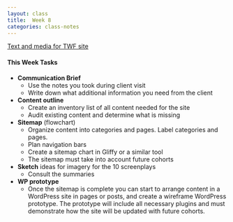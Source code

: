 ```yaml
---
layout: class
title:  Week 8
categories: class-notes
---
```

[Text and media for TWF site](https://drive.google.com/drive/folders/0B5UZGZcE_rQ-MlB4WHJDRm9jaWs?usp=sharing)

#### This Week Tasks ####
- **Communication Brief**
	- Use the notes you took during client visit
	- Write down what additional information you need from the client  
- **Content outline**
	- Create an inventory list of all content needed for the site
	- Audit existing content and determine what is missing
- **Sitemap** (flowchart)
	- Organize content into categories and pages. Label categories and pages.
	- Plan navigation bars
	- Create a sitemap chart in Gliffy or a similar tool
	- The sitemap must take into account future cohorts
- **Sketch** ideas for imagery for the 10 screenplays
	 - Consult the summaries
- **WP prototype**
	- Once the sitemap is complete you can start to arrange content in a WordPress site in pages or posts, and create a wireframe WordPress prototype. The prototype will include all necessary plugins and must demonstrate how the site will be updated with future cohorts.
